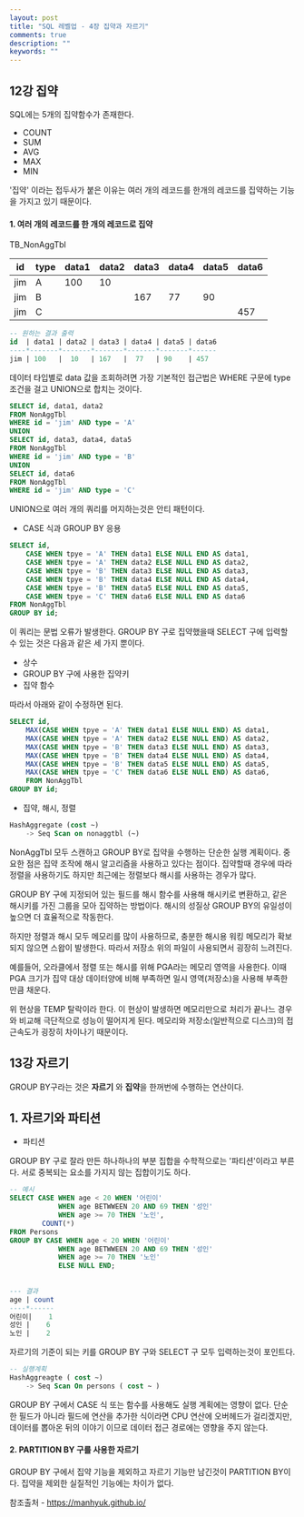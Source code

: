 ```yaml
---
layout: post
title: "SQL 레벨업 - 4장 집약과 자르기"
comments: true
description: ""
keywords: ""
---
```




## 12강 집약



SQL에는 5개의 집약함수가 존재한다.

- COUNT
- SUM
- AVG
- MAX
- MIN

'집약' 이라는 접두사가 붙은 이유는 여러 개의 레코드를 한개의 레코드를 집약하는 기능을 가지고 있기 때문이다.



#### 1. 여러 개의 레코드를 한 개의 레코드로 집약



TB_NonAggTbl

| id   | type | data1 | data2 | data3 | data4 | data5 | data6 |
| ---- | ---- | ----- | ----- | ----- | ----- | ----- | ----- |
| jim  | A    | 100   | 10    |       |       |       |       |
| jim  | B    |       |       | 167   | 77    | 90    |       |
| jim  | C    |       |       |       |       |       | 457   |



```sql
-- 원하는 결과 출력
id  | data1 | data2 | data3 | data4 | data5 | data6
----*-------*-------*-------*-------*-------*------
jim | 100   |  10   | 167   |  77   | 90    | 457
```





데이터 타입별로 data 값을 조회하려면 가장 기본적인 접근법은 WHERE 구문에 type 조건을 걸고 UNION으로 합치는 것이다.

```sql
SELECT id, data1, data2
FROM NonAggTbl
WHERE id = 'jim' AND type = 'A'
UNION
SELECT id, data3, data4, data5
FROM NonAggTbl
WHERE id = 'jim' AND type = 'B'
UNION
SELECT id, data6
FROM NonAggTbl
WHERE id = 'jim' AND type = 'C'
```

UNION으로 여러 개의 쿼리를 머지하는것은 안티 패턴이다.



- CASE 식과 GROUP BY 응용

```sql
SELECT id,
	CASE WHEN tpye = 'A' THEN data1 ELSE NULL END AS data1,
	CASE WHEN tpye = 'A' THEN data2 ELSE NULL END AS data2,
    CASE WHEN tpye = 'B' THEN data3 ELSE NULL END AS data3,
    CASE WHEN tpye = 'B' THEN data4 ELSE NULL END AS data4,
    CASE WHEN tpye = 'B' THEN data5 ELSE NULL END AS data5,
    CASE WHEN tpye = 'C' THEN data6 ELSE NULL END AS data6
FROM NonAggTbl
GROUP BY id;	
```

이 쿼리는 문법 오류가 발생한다. GROUP BY 구로 집약했을때 SELECT 구에 입력할 수 있는 것은 다음과 같은 세 가지 뿐이다.

- 상수
- GROUP BY 구에 사용한 집약키
- 집약 함수

따라서 아래와 같이 수정하면 된다.

```sql
SELECT id,
	MAX(CASE WHEN tpye = 'A' THEN data1 ELSE NULL END) AS data1,
	MAX(CASE WHEN tpye = 'A' THEN data2 ELSE NULL END) AS data2,
	MAX(CASE WHEN tpye = 'B' THEN data3 ELSE NULL END) AS data3,
	MAX(CASE WHEN tpye = 'B' THEN data4 ELSE NULL END) AS data4,
	MAX(CASE WHEN tpye = 'B' THEN data5 ELSE NULL END) AS data5,
	MAX(CASE WHEN tpye = 'C' THEN data6 ELSE NULL END) AS data6,
	FROM NonAggTbl
GROUP BY id;	
```



- 집약, 해시, 정렬

```sql
HashAggregate (cost ~)
	-> Seq Scan on nonaggtbl (~)
```

NonAggTbl 모두 스캔하고 GROUP BY로 집약을 수행하는 단순한 실행 계획이다. 중요한 점은 집약 조작에 해시 알고리즘을 사용하고 있다는 점이다. 집약할때 경우에 따라 정렬을 사용하기도 하지만 최근에는 정렬보다 해시를 사용하는 경우가 많다.



GROUP BY 구에 지정되어 있는 필드를 해시 함수를 사용해 해시키로 변환하고, 같은 해시키를 가진 그룹을 모아 집약하는 방법이다. 해시의 성질상 GROUP BY의 유일성이 높으면 더 효율적으로 작동한다.



하지만 정렬과 해시 모두 메모리를 많이 사용하므로, 충분한 해시용 워킹 메모리가 확보되지 않으면 스왑이 발생한다. 따라서 저장소 위의 파일이 사용되면서 굉장히 느려진다. 



예를들어, 오라클에서 정렬 또는 해시를 위해 PGA라는 메모리 영역을 사용한다. 이때 PGA 크기가 집약 대상 데이터양에 비해 부족하면 일시 영역(저장소)을 사용해 부족한 만큼 채운다.

위 현상을 TEMP 탈락이라 한다. 이 현상이 발생하면 메모리만으로 처리가 끝나느 경우와 비교해 극단적으로 성능이 떨어지게 된다. 메모리와 저장소(일반적으로 디스크)의 접근속도가 굉장히 차이나기 때문이다.









## 13강 자르기



GROUP BY구라는 것은 **자르기** 와 **집약**을 한꺼번에 수행하는 연산이다.



## 1. 자르기와 파티션

- 파티션

GROUP BY 구로 잘라 만든 하나하나의 부분 집합을 수학적으로는 '파티션'이라고 부른다. 서로 중복되는 요소를 가지지 않는 집합이기도 하다. 

```sql
-- 예시
SELECT CASE WHEN age < 20 WHEN '어린이'
			WHEN age BETWWEEN 20 AND 69 THEN '성인'
			WHEN age >= 70 THEN '노인',
		COUNT(*)
FROM Persons
GROUP BY CASE WHEN age < 20 WHEN '어린이'
			WHEN age BETWWEEN 20 AND 69 THEN '성인'
			WHEN age >= 70 THEN '노인'
			ELSE NULL END;
			
			
--- 결과
age | count
----*------
어린이|	1
성인 |	6
노인 |	2
```



자르기의 기준이 되는 키를 GROUP BY 구와 SELECT 구 모두 입력하는것이 포인트다. 

```sql
-- 실행계획
HashAggreagte ( cost ~)
	-> Seq Scan On persons ( cost ~ )
```

GROUP BY 구에서 CASE 식 또는 함수를 사용해도 실행 계획에는 영향이 없다. 단순한 필드가 아니라 필드에 연산을 추가한 식이라면 CPU 연산에 오버헤드가 걸리겠지만, 데이터를 뽑아온 뒤의 이야기 이므로 데이터 접근 경로에는 영향을 주지 않는다.





#### 2. PARTITION BY 구를 사용한 자르기

GROUP BY 구에서 집약 기능을 제외하고 자르기 기능만 남긴것이 PARTITION BY이다. 집약을 제외한 실질적인 기능에는 차이가 없다.


참조출처 - https://manhyuk.github.io/







